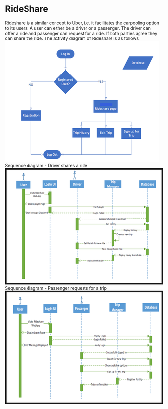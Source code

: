 # RideShare
Rideshare is a similar concept to Uber, i.e. it facilitates the carpooling option to its users. A user can either be a driver or a passenger. The driver can offer a ride and passenger can request for a ride. If both parties agree they can share the ride. The activity diagram of Rideshare is as follows <br />
<img src = "images/activity.PNG" width= "500" > <br />
Sequence diagram - Driver shares a ride <br />
<img src= "images/driver_shares_ride.PNG" width = "700" border="5"> <br />
Sequence diagram - Passenger requests for a trip <br />
<img src= "images/passenger_registers_for_a_trip.PNG" width = "700" border="5">
